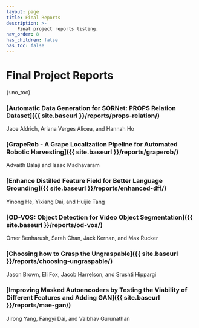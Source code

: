 ```yaml
---
layout: page
title: Final Reports
description: >-
    Final project reports listing.
nav_order: 8
has_children: false
has_toc: false
---
```


# Final Project Reports
{:.no_toc}


### [Automatic Data Generation for SORNet: PROPS Relation Dataset]({{ site.baseurl }}/reports/props-relation/)
Jace Aldrich, Ariana Verges Alicea, and Hannah Ho

### [GrapeRob - A Grape Localization Pipeline for Automated Robotic Harvesting]({{ site.baseurl }}/reports/graperob/)
Advaith Balaji and Isaac Madhavaram 

### [Enhance Distilled Feature Field for Better Language Grounding]({{ site.baseurl }}/reports/enhanced-dff/)
Yinong He, Yixiang Dai, and Huijie Tang

### [OD-VOS: Object Detection for Video Object Segmentation]({{ site.baseurl }}/reports/od-vos/)
Omer Benharush, Sarah Chan, Jack Kernan, and Max Rucker

### [Choosing how to Grasp the Ungraspable]({{ site.baseurl }}/reports/choosing-ungraspable/)
Jason Brown, Eli Fox, Jacob Harrelson, and Srushti Hippargi

### [Improving Masked Autoencoders by Testing the Viability of Different Features and Adding GAN]({{ site.baseurl }}/reports/mae-gan/)
Jirong Yang, Fangyi Dai, and Vaibhav Gurunathan


<!-- ### [Example Project: A final project template for DeepRob]({{ site.baseurl }}/reports/example/)
Anthony Opipari, Xiaoxiao Du, Edmond Tong, Yifu Lu, Dalton Richardson, and Odest Chadwicke Jenkins

### [How-To: Make a project website for DeepRob]({{ site.baseurl }}/reports/how-to/)
Anthony Opipari
 -->